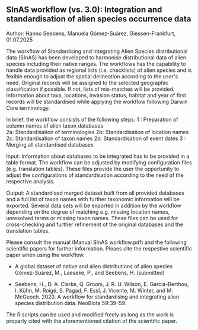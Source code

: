 ## SInAS workflow (vs. 3.0): Integration and standardisation of alien species occurrence data
Author: Hanno Seebens, Manuela Gómez-Suárez, Giessen-Frankfurt, 01.07.2025


The workflow of Standardising and Integrating Alien Species distributional data (SInAS) 
has been developed to harmonise distributional data of alien species including their native
ranges. The workflows has the capability to handle data provided as regional lists (i.e.
checklists) of alien species and is fexible enough to adjust the spatial delineation 
according to the user's need. Original records will be assigned to the selected 
geographic classification if possible. If not, lists of mis-matches will be provided. Information
about taxa, locations, invasion status, habitat and year of first records will be standardised
while applying the workflow following Darwin Core terminology.

In brief, the workflow consists of the following steps:
1 : Preparation of column names of alien taxon databases  
2a: Standardisation of terminologies
2b: Standardisation of location names
2c: Standardisation of taxon names
2d: Standardisation of event dates 
3 : Merging all standardised databases

Input: 
Information about databases to be integrated has to be provided in a table format.
The workflow can be adjusted by modifying configuration files (e.g. translation tables). These
files provide the user the opportunity to adjust the configurations of standardisation 
according to the need of the respective analysis.

Output: 
A standardised merged dataset built from all provided databases and a full list of taxon names with 
further taxonomic information will be exported.
Several data sets will be exported in addition by the workflow depending on the degree of 
matching e.g. missing location names, unresolved terms or missing taxon names. These 
files can be used for cross-checking and further refinement of the original databases
and the translation tables.

Please consult the manual (Manual SInAS workflow.pdf) and the following scientific papers 
for further information. Pleaes cite the respestive scientific paper when using the workflow.

- A global dataset of native and alien distributions of alien species
Gómez-Suárez, M., Laeseke, P., and Seebens, H. (submitted)

- Seebens, H., D. A. Clarke, Q. Groom, J. R. U. Wilson, E. García-Berthou, I. Kühn, M. Roigé, 
S. Pagad, F. Essl, J. Vicente, M. Winter, and M. McGeoch. 2020. A workflow for 
standardising and integrating alien species distribution data. NeoBiota 59:39–59.



The R scripts can be used and modified freely as long as the work is properly cited
with the aforementioned citation of the scientific paper.
